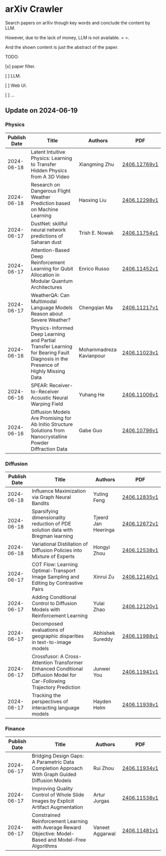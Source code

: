 # arXiv Crawler

Search papers on arXiv though key words and conclude the content by LLM.

However, due to the lack of money, LLM is not available. = =.

And the shown content is just the abstract of the paper.

TODO: 

[x] paper filter.

[ ] LLM.

[ ] Web UI.

[ ] ...

## Update on 2024-06-19

### Physics
|Publish Date|Title|Authors|PDF|
|---|---|---|---|
|2024-06-18|Latent Intuitive Physics: Learning to Transfer Hidden Physics from A 3D Video|Xiangming Zhu|[2406.12769v1](http://arxiv.org/pdf/2406.12769v1)|
|2024-06-18|Research on Dangerous Flight Weather Prediction based on Machine Learning|Haoxing Liu|[2406.12298v1](http://arxiv.org/pdf/2406.12298v1)|
|2024-06-17|DustNet: skillful neural network predictions of Saharan dust|Trish E. Nowak|[2406.11754v1](http://arxiv.org/pdf/2406.11754v1)|
|2024-06-17|Attention-Based Deep Reinforcement Learning for Qubit Allocation in Modular Quantum Architectures|Enrico Russo|[2406.11452v1](http://arxiv.org/pdf/2406.11452v1)|
|2024-06-17|WeatherQA: Can Multimodal Language Models Reason about Severe Weather?|Chengqian Ma|[2406.11217v1](http://arxiv.org/pdf/2406.11217v1)|
|2024-06-16|Physics-Informed Deep Learning and Partial Transfer Learning for Bearing Fault Diagnosis in the Presence of Highly Missing Data|Mohammadreza Kavianpour|[2406.11023v1](http://arxiv.org/pdf/2406.11023v1)|
|2024-06-16|SPEAR: Receiver-to-Receiver Acoustic Neural Warping Field|Yuhang He|[2406.11006v1](http://arxiv.org/pdf/2406.11006v1)|
|2024-06-16|Diffusion Models Are Promising for Ab Initio Structure Solutions from Nanocrystalline Powder Diffraction Data|Gabe Guo|[2406.10796v1](http://arxiv.org/pdf/2406.10796v1)|

### Diffusion
|Publish Date|Title|Authors|PDF|
|---|---|---|---|
|2024-06-18|Influence Maximization via Graph Neural Bandits|Yuting Feng|[2406.12835v1](http://arxiv.org/pdf/2406.12835v1)|
|2024-06-18|Sparsifying dimensionality reduction of PDE solution data with Bregman learning|Tjeerd Jan Heeringa|[2406.12672v1](http://arxiv.org/pdf/2406.12672v1)|
|2024-06-18|Variational Distillation of Diffusion Policies into Mixture of Experts|Hongyi Zhou|[2406.12538v1](http://arxiv.org/pdf/2406.12538v1)|
|2024-06-17|COT Flow: Learning Optimal-Transport Image Sampling and Editing by Contrastive Pairs|Xinrui Zu|[2406.12140v1](http://arxiv.org/pdf/2406.12140v1)|
|2024-06-17|Adding Conditional Control to Diffusion Models with Reinforcement Learning|Yulai Zhao|[2406.12120v1](http://arxiv.org/pdf/2406.12120v1)|
|2024-06-17|Decomposed evaluations of geographic disparities in text-to-image models|Abhishek Sureddy|[2406.11988v1](http://arxiv.org/pdf/2406.11988v1)|
|2024-06-17|Crossfusor: A Cross-Attention Transformer Enhanced Conditional Diffusion Model for Car-Following Trajectory Prediction|Junwei You|[2406.11941v1](http://arxiv.org/pdf/2406.11941v1)|
|2024-06-17|Tracking the perspectives of interacting language models|Hayden Helm|[2406.11938v1](http://arxiv.org/pdf/2406.11938v1)|

### Finance
|Publish Date|Title|Authors|PDF|
|---|---|---|---|
|2024-06-17|Bridging Design Gaps: A Parametric Data Completion Approach With Graph Guided Diffusion Models|Rui Zhou|[2406.11934v1](http://arxiv.org/pdf/2406.11934v1)|
|2024-06-17|Improving Quality Control of Whole Slide Images by Explicit Artifact Augmentation|Artur Jurgas|[2406.11538v1](http://arxiv.org/pdf/2406.11538v1)|
|2024-06-17|Constrained Reinforcement Learning with Average Reward Objective: Model-Based and Model-Free Algorithms|Vaneet Aggarwal|[2406.11481v1](http://arxiv.org/pdf/2406.11481v1)|
